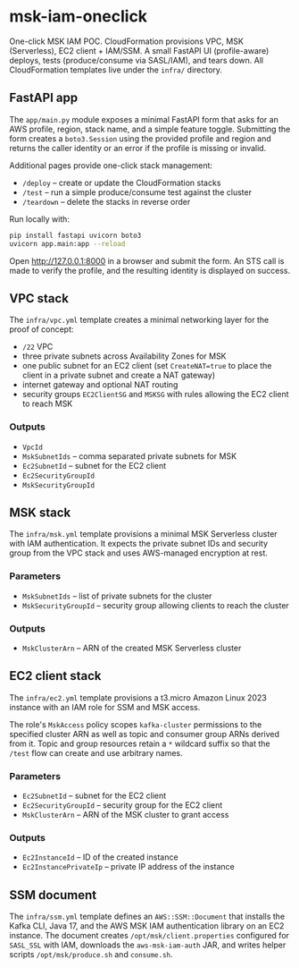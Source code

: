# msk-iam-oneclick
One-click MSK IAM POC. CloudFormation provisions VPC, MSK (Serverless), EC2 client + IAM/SSM. A small FastAPI UI (profile-aware) deploys, tests (produce/consume via SASL/IAM), and tears down. All CloudFormation templates live under the `infra/` directory.

## FastAPI app

The `app/main.py` module exposes a minimal FastAPI form that asks for an
AWS profile, region, stack name, and a simple feature toggle. Submitting the
form creates a `boto3.Session` using the provided profile and region and
returns the caller identity or an error if the profile is missing or invalid.

Additional pages provide one-click stack management:

- `/deploy` – create or update the CloudFormation stacks
- `/test` – run a simple produce/consume test against the cluster
- `/teardown` – delete the stacks in reverse order

Run locally with:

```bash
pip install fastapi uvicorn boto3
uvicorn app.main:app --reload
```

Open <http://127.0.0.1:8000> in a browser and submit the form. An STS call is
made to verify the profile, and the resulting identity is displayed on success.

## VPC stack

The `infra/vpc.yml` template creates a minimal networking layer for the proof of concept:

- `/22` VPC
- three private subnets across Availability Zones for MSK
- one public subnet for an EC2 client (set `CreateNAT=true` to place the client in a private subnet and create a NAT gateway)
- internet gateway and optional NAT routing
- security groups `EC2ClientSG` and `MSKSG` with rules allowing the EC2 client to reach MSK

### Outputs

- `VpcId`
- `MskSubnetIds` – comma separated private subnets for MSK
- `Ec2SubnetId` – subnet for the EC2 client
- `Ec2SecurityGroupId`
- `MskSecurityGroupId`

## MSK stack

The `infra/msk.yml` template provisions a minimal MSK Serverless cluster with IAM authentication. It expects the private subnet IDs and security group from the VPC stack and uses AWS-managed encryption at rest.

### Parameters

- `MskSubnetIds` – list of private subnets for the cluster
- `MskSecurityGroupId` – security group allowing clients to reach the cluster

### Outputs

- `MskClusterArn` – ARN of the created MSK Serverless cluster

## EC2 client stack

The `infra/ec2.yml` template provisions a t3.micro Amazon Linux 2023 instance with an IAM role for SSM and MSK access.

The role's `MskAccess` policy scopes `kafka-cluster` permissions to the
specified cluster ARN as well as topic and consumer group ARNs derived from it.
Topic and group resources retain a `*` wildcard suffix so that the `/test` flow
can create and use arbitrary names.

### Parameters

- `Ec2SubnetId` – subnet for the EC2 client
- `Ec2SecurityGroupId` – security group for the EC2 client
- `MskClusterArn` – ARN of the MSK cluster to grant access

### Outputs

- `Ec2InstanceId` – ID of the created instance
- `Ec2InstancePrivateIp` – private IP address of the instance

## SSM document

The `infra/ssm.yml` template defines an `AWS::SSM::Document` that installs the Kafka CLI, Java 17, and the AWS MSK IAM authentication library on an EC2 instance. The document creates `/opt/msk/client.properties` configured for `SASL_SSL` with IAM, downloads the `aws-msk-iam-auth` JAR, and writes helper scripts `/opt/msk/produce.sh` and `consume.sh`.
